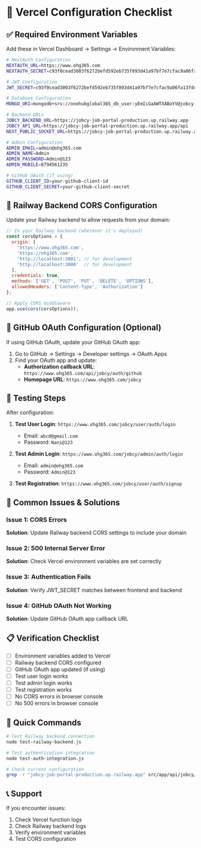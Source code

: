 # 🔧 Vercel Configuration Checklist

## ✅ **Required Environment Variables**

Add these in Vercel Dashboard → Settings → Environment Variables:

```bash
# NextAuth Configuration
NEXTAUTH_URL=https://www.ohg365.com
NEXTAUTH_SECRET=c93f0cead3003f6272befd592eb735f893d41a97bf7e7cfac9a06fa13fdd4f24056dc4f1ca421084d11872c50141c005df415fd3834354eeacf29678e51e1846

# JWT Configuration
JWT_SECRET=c93f0cead3003f6272befd592eb735f893d41a97bf7e7cfac9a06fa13fdd4f24056dc4f1ca421084d11872c50141c005df415fd3834354eeacf29678e51e1846

# Database Configuration
MONGO_URI=mongodb+srv://onehubglobal365_db_user:yEmIiGaAWTXABoYV@jobcy-cluster.pxbj6n1.mongodb.net/jobcy-data

# Backend URLs
JOBCY_BACKEND_URL=https://jobcy-job-portal-production.up.railway.app
JOBCY_API_URL=https://jobcy-job-portal-production.up.railway.app/api
NEXT_PUBLIC_SOCKET_URL=https://jobcy-job-portal-production.up.railway.app

# Admin Configuration
ADMIN_EMAIL=admin@ohg365.com
ADMIN_NAME=Admin
ADMIN_PASSWORD=Admin@123
ADMIN_MOBILE=8794561235

# GitHub OAuth (if using)
GITHUB_CLIENT_ID=your-github-client-id
GITHUB_CLIENT_SECRET=your-github-client-secret
```

## 🔧 **Railway Backend CORS Configuration**

Update your Railway backend to allow requests from your domain:

```javascript
// In your Railway backend (wherever it's deployed)
const corsOptions = {
  origin: [
    'https://www.ohg365.com',
    'https://ohg365.com',
    'http://localhost:3001', // for development
    'http://localhost:3000'  // for development
  ],
  credentials: true,
  methods: ['GET', 'POST', 'PUT', 'DELETE', 'OPTIONS'],
  allowedHeaders: ['Content-Type', 'Authorization']
};

// Apply CORS middleware
app.use(cors(corsOptions));
```

## 🐙 **GitHub OAuth Configuration (Optional)**

If using GitHub OAuth, update your GitHub OAuth app:

1. Go to GitHub → Settings → Developer settings → OAuth Apps
2. Find your OAuth app and update:
   - **Authorization callback URL**: `https://www.ohg365.com/api/jobcy/auth/github`
   - **Homepage URL**: `https://www.ohg365.com/jobcy`

## 🧪 **Testing Steps**

After configuration:

1. **Test User Login**: `https://www.ohg365.com/jobcy/user/auth/login`
   - Email: `abcd@gmail.com`
   - Password: `Nani@123`

2. **Test Admin Login**: `https://www.ohg365.com/jobcy/admin/auth/login`
   - Email: `admin@ohg365.com`
   - Password: `Admin@123`

3. **Test Registration**: `https://www.ohg365.com/jobcy/user/auth/signup`

## 🚨 **Common Issues & Solutions**

### Issue 1: CORS Errors
**Solution**: Update Railway backend CORS settings to include your domain

### Issue 2: 500 Internal Server Error
**Solution**: Check Vercel environment variables are set correctly

### Issue 3: Authentication Fails
**Solution**: Verify JWT_SECRET matches between frontend and backend

### Issue 4: GitHub OAuth Not Working
**Solution**: Update GitHub OAuth app callback URL

## 📋 **Verification Checklist**

- [ ] Environment variables added to Vercel
- [ ] Railway backend CORS configured
- [ ] GitHub OAuth app updated (if using)
- [ ] Test user login works
- [ ] Test admin login works
- [ ] Test registration works
- [ ] No CORS errors in browser console
- [ ] No 500 errors in browser console

## 🚀 **Quick Commands**

```bash
# Test Railway backend connection
node test-railway-backend.js

# Test authentication integration
node test-auth-integration.js

# Check current configuration
grep -r "jobcy-job-portal-production.up.railway.app" src/app/api/jobcy/
```

## 📞 **Support**

If you encounter issues:
1. Check Vercel function logs
2. Check Railway backend logs
3. Verify environment variables
4. Test CORS configuration
